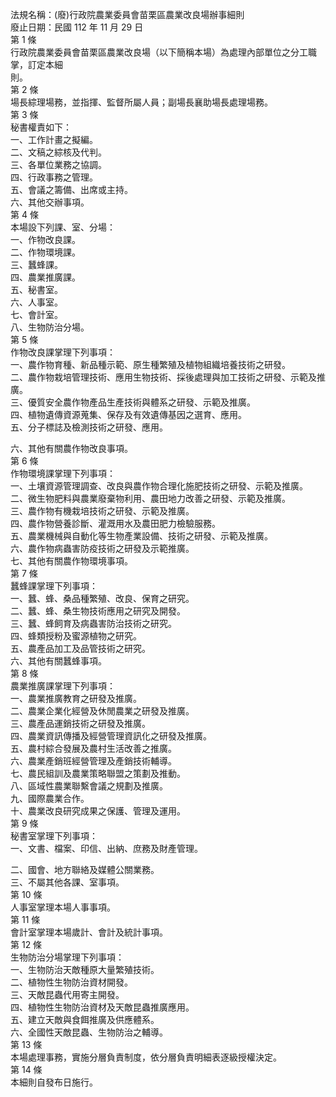 法規名稱：(廢)行政院農業委員會苗栗區農業改良場辦事細則  
廢止日期：民國 112 年 11 月 29 日  
第 1 條  
行政院農業委員會苗栗區農業改良場（以下簡稱本場）為處理內部單位之分工職掌，訂定本細  
則。  
第 2 條  
場長綜理場務，並指揮、監督所屬人員；副場長襄助場長處理場務。  
第 3 條  
秘書權責如下：  
一、工作計畫之擬編。  
二、文稿之綜核及代判。  
三、各單位業務之協調。  
四、行政事務之管理。  
五、會議之籌備、出席或主持。  
六、其他交辦事項。  
第 4 條  
本場設下列課、室、分場：  
一、作物改良課。  
二、作物環境課。  
三、蠶蜂課。  
四、農業推廣課。  
五、秘書室。  
六、人事室。  
七、會計室。  
八、生物防治分場。  
第 5 條  
作物改良課掌理下列事項：  
一、農作物育種、新品種示範、原生種繁殖及植物組織培養技術之研發。  
二、農作物栽培管理技術、應用生物技術、採後處理與加工技術之研發、示範及推廣。  
三、優質安全農作物產品生產技術與體系之研發、示範及推廣。  
四、植物遺傳資源蒐集、保存及有效遺傳基因之選育、應用。  
五、分子標誌及檢測技術之研發、應用。  


六、其他有關農作物改良事項。  
第 6 條  
作物環境課掌理下列事項：  
一、土壤資源管理調查、改良與農作物合理化施肥技術之研發、示範及推廣。  
二、微生物肥料與農業廢棄物利用、農田地力改善之研發、示範及推廣。  
三、農作物有機栽培技術之研發、示範及推廣。  
四、農作物營養診斷、灌溉用水及農田肥力檢驗服務。  
五、農業機械與自動化等生物產業設備、技術之研發、示範及推廣。  
六、農作物病蟲害防疫技術之研發及示範推廣。  
七、其他有關農作物環境事項。  
第 7 條  
蠶蜂課掌理下列事項：  
一、蠶、蜂、桑品種繁殖、改良、保育之研究。  
二、蠶、蜂、桑生物技術應用之研究及開發。  
三、蠶、蜂飼育及病蟲害防治技術之研究。  
四、蜂類授粉及蜜源植物之研究。  
五、農產品加工及品管技術之研究。  
六、其他有關蠶蜂事項。  
第 8 條  
農業推廣課掌理下列事項：  
一、農業推廣教育之研發及推廣。  
二、農業企業化經營及休閒農業之研發及推廣。  
三、農產品運銷技術之研發及推廣。  
四、農業資訊傳播及經營管理資訊化之研發及推廣。  
五、農村綜合發展及農村生活改善之推廣。  
六、農業產銷班經營管理及產銷技術輔導。  
七、農民組訓及農業策略聯盟之策劃及推動。  
八、區域性農業聯繫會議之規劃及推廣。  
九、國際農業合作。  
十、農業改良研究成果之保護、管理及運用。  
第 9 條  
秘書室掌理下列事項：  
一、文書、檔案、印信、出納、庶務及財產管理。  


二、國會、地方聯絡及媒體公關業務。  
三、不屬其他各課、室事項。  
第 10 條  
人事室掌理本場人事事項。  
第 11 條  
會計室掌理本場歲計、會計及統計事項。  
第 12 條  
生物防治分場掌理下列事項：  
一、生物防治天敵種原大量繁殖技術。  
二、植物性生物防治資材開發。  
三、天敵昆蟲代用寄主開發。  
四、植物性生物防治資材及天敵昆蟲推廣應用。  
五、建立天敵與食餌推廣及供應體系。  
六、全國性天敵昆蟲、生物防治之輔導。  
第 13 條  
本場處理事務，實施分層負責制度，依分層負責明細表逐級授權決定。  
第 14 條  
本細則自發布日施行。  


